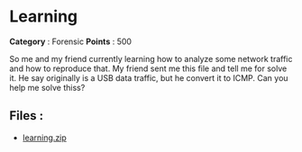 # Learning

**Category** : Forensic
**Points** : 500

So me and my friend currently learning how to analyze some network traffic and how to reproduce that. My friend sent me this file and tell me for solve it. He say originally is a USB data traffic, but he convert it to ICMP. Can you help me solve thiss?

## Files : 
 - [learning.zip](./learning.zip)


